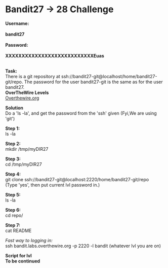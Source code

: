 # Bandit27 -> 28 Challenge

**Username:**
<br>
<br>
**bandit27**
<br>
<br>
**Password:**
<br>
<br>
**XXXXXXXXXXXXXXXXXXXXXXXXXXXEuas**
<br>
<br>

**Task:**
<br>
There is a git repository at ssh://bandit27-git@localhost/home/bandit27-git/repo. 
The password for the user bandit27-git is the same as for the user bandit27.
<br>
**OverTheWire Levels**
<br>
[Overthewire.org](https://overthewire.org/wargames/bandit/bandit28.html)

**Solution**
<br>
Do a 'ls -la', and get the password from the 'ssh' given (Fyi,We are using 'git')

**Step 1:**
<br>
ls -la

**Step 2:**
<br>
mkdir /tmp/myDIR27
<br>

**Step 3:**
<br>
cd /tmp/myDIR27
<br>

**Step 4:**
<br>
git clone ssh://bandit27-git@localhost:2220/home/bandit27-git/repo
<br>
(Type 'yes', then put current lvl password in.)

**Step 5:**
<br>
ls -la
<br>

**Step 6:**
<br>
cd repo/
<br>

**Step 7:**
<br>
cat README
<br>

*Fast way to logging in:*
<br>
ssh bandit.labs.overthewire.org -p 2220 -l bandit (whatever lvl you are on)

**Script for lvl**
<br>
**To be continued**
